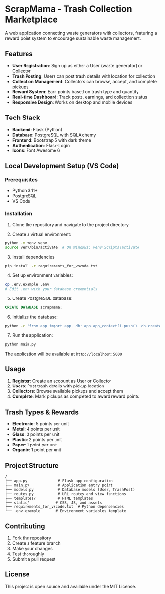 # ScrapMama - Trash Collection Marketplace

A web application connecting waste generators with collectors, featuring a reward point system to encourage sustainable waste management.

## Features

- **User Registration**: Sign up as either a User (waste generator) or Collector
- **Trash Posting**: Users can post trash details with location for collection
- **Collection Management**: Collectors can browse, accept, and complete pickups
- **Reward System**: Earn points based on trash type and quantity
- **Real-time Dashboard**: Track posts, earnings, and collection status
- **Responsive Design**: Works on desktop and mobile devices

## Tech Stack

- **Backend**: Flask (Python)
- **Database**: PostgreSQL with SQLAlchemy
- **Frontend**: Bootstrap 5 with dark theme
- **Authentication**: Flask-Login
- **Icons**: Font Awesome 6

## Local Development Setup (VS Code)

### Prerequisites

- Python 3.11+
- PostgreSQL
- VS Code

### Installation

1. Clone the repository and navigate to the project directory

2. Create a virtual environment:
```bash
python -m venv venv
source venv/bin/activate  # On Windows: venv\Scripts\activate
```

3. Install dependencies:
```bash
pip install -r requirements_for_vscode.txt
```

4. Set up environment variables:
```bash
cp .env.example .env
# Edit .env with your database credentials
```

5. Create PostgreSQL database:
```sql
CREATE DATABASE scrapmama;
```

6. Initialize the database:
```bash
python -c "from app import app, db; app.app_context().push(); db.create_all()"
```

7. Run the application:
```bash
python main.py
```

The application will be available at `http://localhost:5000`

## Usage

1. **Register**: Create an account as User or Collector
2. **Users**: Post trash details with pickup location
3. **Collectors**: Browse available pickups and accept them
4. **Complete**: Mark pickups as completed to award reward points

## Trash Types & Rewards

- **Electronic**: 5 points per unit
- **Metal**: 4 points per unit
- **Glass**: 3 points per unit
- **Plastic**: 2 points per unit
- **Paper**: 1 point per unit
- **Organic**: 1 point per unit

## Project Structure

```
/
├── app.py              # Flask app configuration
├── main.py             # Application entry point
├── models.py           # Database models (User, TrashPost)
├── routes.py           # URL routes and view functions
├── templates/          # HTML templates
├── static/            # CSS, JS, and assets
├── requirements_for_vscode.txt  # Python dependencies
└── .env.example       # Environment variables template
```

## Contributing

1. Fork the repository
2. Create a feature branch
3. Make your changes
4. Test thoroughly
5. Submit a pull request

## License

This project is open source and available under the MIT License.